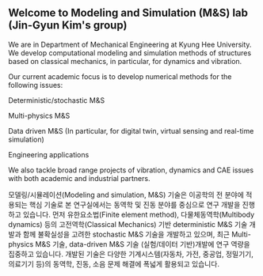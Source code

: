 ## Welcome to Modeling and Simulation (M&S) lab (Jin-Gyun Kim's group)

We are in Department of Mechanical Engineering at Kyung Hee University. We develop computational modeling and simulation  methods of structures based on classical mechanics, in particular, for dynamics and vibration.

Our current academic focus is to develop numerical methods for the following issues: 

Deterministic/stochastic M&S 

Multi-physics M&S 

Data driven M&S (In particular, for digital twin, virtual sensing and real-time simulation)

Engineering applications

We also tackle broad range projects of vibration, dynamics and CAE issues with both academic and industrial partners.

모델링/시뮬레이션(Modeling and simulation, M&S) 기술은 이공학의 전 분야에 적용되는 핵심 기술로 본 연구실에서는 동역학 및 진동 분야를 중심으로 연구 개발을 진행하고 있습니다. 먼저 유한요소법(Finite element method), 다물체동역학(Multibody dynamics) 등의 고전역학(Classical Mechanics) 기반 deterministic M&S 기술 개발과 함께 불확실성을 고려한 stochastic M&S 기술을 개발하고 있으며, 최근 Multi-physics M&S 기술, data-driven M&S 기술 (실험/데이터 기반)개발에 연구 역량을 집중하고 있습니다. 개발된 기술은 다양한 기계시스템(자동차, 가전, 중공업, 정밀기기, 의료기기 등)의 동역학, 진동, 소음 문제 해결에 폭넓게 활용되고 있습니다.
